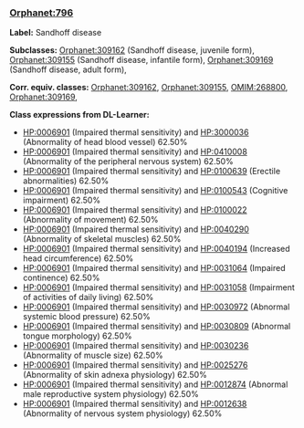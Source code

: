 
### [Orphanet:796](http://www.orpha.net/ORDO/Orphanet_796)
**Label:** Sandhoff disease

**Subclasses:** [Orphanet:309162](http://www.orpha.net/ORDO/Orphanet_309162) (Sandhoff disease, juvenile form), [Orphanet:309155](http://www.orpha.net/ORDO/Orphanet_309155) (Sandhoff disease, infantile form), [Orphanet:309169](http://www.orpha.net/ORDO/Orphanet_309169) (Sandhoff disease, adult form), 

**Corr. equiv. classes:** [Orphanet:309162](http://www.orpha.net/ORDO/Orphanet_309162), [Orphanet:309155](http://www.orpha.net/ORDO/Orphanet_309155), [OMIM:268800](http://purl.obolibrary.org/obo/OMIM_268800), [Orphanet:309169](http://www.orpha.net/ORDO/Orphanet_309169), 

**Class expressions from DL-Learner:**

- [HP:0006901](http://purl.obolibrary.org/obo/HP_0006901) (Impaired thermal sensitivity) and [HP:3000036](http://purl.obolibrary.org/obo/HP_3000036) (Abnormality of head blood vessel) 62.50%
- [HP:0006901](http://purl.obolibrary.org/obo/HP_0006901) (Impaired thermal sensitivity) and [HP:0410008](http://purl.obolibrary.org/obo/HP_0410008) (Abnormality of the peripheral nervous system) 62.50%
- [HP:0006901](http://purl.obolibrary.org/obo/HP_0006901) (Impaired thermal sensitivity) and [HP:0100639](http://purl.obolibrary.org/obo/HP_0100639) (Erectile abnormalities) 62.50%
- [HP:0006901](http://purl.obolibrary.org/obo/HP_0006901) (Impaired thermal sensitivity) and [HP:0100543](http://purl.obolibrary.org/obo/HP_0100543) (Cognitive impairment) 62.50%
- [HP:0006901](http://purl.obolibrary.org/obo/HP_0006901) (Impaired thermal sensitivity) and [HP:0100022](http://purl.obolibrary.org/obo/HP_0100022) (Abnormality of movement) 62.50%
- [HP:0006901](http://purl.obolibrary.org/obo/HP_0006901) (Impaired thermal sensitivity) and [HP:0040290](http://purl.obolibrary.org/obo/HP_0040290) (Abnormality of skeletal muscles) 62.50%
- [HP:0006901](http://purl.obolibrary.org/obo/HP_0006901) (Impaired thermal sensitivity) and [HP:0040194](http://purl.obolibrary.org/obo/HP_0040194) (Increased head circumference) 62.50%
- [HP:0006901](http://purl.obolibrary.org/obo/HP_0006901) (Impaired thermal sensitivity) and [HP:0031064](http://purl.obolibrary.org/obo/HP_0031064) (Impaired continence) 62.50%
- [HP:0006901](http://purl.obolibrary.org/obo/HP_0006901) (Impaired thermal sensitivity) and [HP:0031058](http://purl.obolibrary.org/obo/HP_0031058) (Impairment of activities of daily living) 62.50%
- [HP:0006901](http://purl.obolibrary.org/obo/HP_0006901) (Impaired thermal sensitivity) and [HP:0030972](http://purl.obolibrary.org/obo/HP_0030972) (Abnormal systemic blood pressure) 62.50%
- [HP:0006901](http://purl.obolibrary.org/obo/HP_0006901) (Impaired thermal sensitivity) and [HP:0030809](http://purl.obolibrary.org/obo/HP_0030809) (Abnormal tongue morphology) 62.50%
- [HP:0006901](http://purl.obolibrary.org/obo/HP_0006901) (Impaired thermal sensitivity) and [HP:0030236](http://purl.obolibrary.org/obo/HP_0030236) (Abnormality of muscle size) 62.50%
- [HP:0006901](http://purl.obolibrary.org/obo/HP_0006901) (Impaired thermal sensitivity) and [HP:0025276](http://purl.obolibrary.org/obo/HP_0025276) (Abnormality of skin adnexa physiology) 62.50%
- [HP:0006901](http://purl.obolibrary.org/obo/HP_0006901) (Impaired thermal sensitivity) and [HP:0012874](http://purl.obolibrary.org/obo/HP_0012874) (Abnormal male reproductive system physiology) 62.50%
- [HP:0006901](http://purl.obolibrary.org/obo/HP_0006901) (Impaired thermal sensitivity) and [HP:0012638](http://purl.obolibrary.org/obo/HP_0012638) (Abnormality of nervous system physiology) 62.50%


